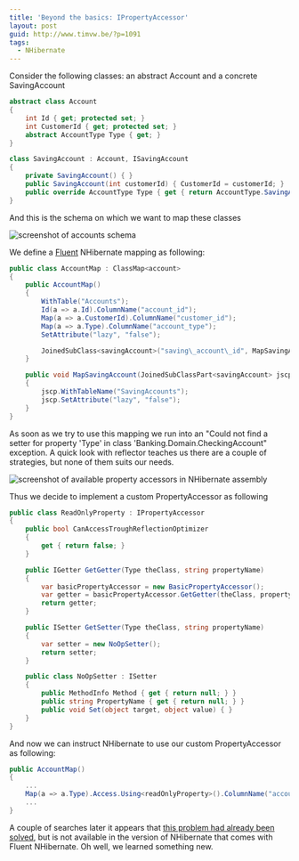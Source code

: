 ```yaml
---
title: 'Beyond the basics: IPropertyAccessor'
layout: post
guid: http://www.timvw.be/?p=1091
tags:
  - NHibernate
---
```

Consider the following classes: an abstract Account and a concrete SavingAccount

```csharp
abstract class Account
{
	int Id { get; protected set; }
	int CustomerId { get; protected set; }
	abstract AccountType Type { get; }
}

class SavingAccount : Account, ISavingAccount
{
	private SavingAccount() { }
	public SavingAccount(int customerId) { CustomerId = customerId; }
	public override AccountType Type { get { return AccountType.SavingAccount; } }
}
```

And this is the schema on which we want to map these classes

![screenshot of accounts schema](http://www.timvw.be/wp-content/images/accounts_schema.png)

We define a [Fluent](http://fluentnhibernate.org/) NHibernate mapping as following:

```csharp
public class AccountMap : ClassMap<account>
{
	public AccountMap()
	{
		WithTable("Accounts");
		Id(a => a.Id).ColumnName("account_id");
		Map(a => a.CustomerId).ColumnName("customer_id");
		Map(a => a.Type).ColumnName("account_type");
		SetAttribute("lazy", "false");

		JoinedSubClass<savingAccount>("saving\_account\_id", MapSavingAccount);
	}

	public void MapSavingAccount(JoinedSubClassPart<savingAccount> jscp)
	{
		jscp.WithTableName("SavingAccounts");
		jscp.SetAttribute("lazy", "false");
	}
}
```

As soon as we try to use this mapping we run into an "Could not find a setter for property 'Type' in class 'Banking.Domain.CheckingAccount" exception. A quick look with reflector teaches us there are a couple of strategies, but none of them suits our needs.

![screenshot of available property accessors in NHibernate assembly](http://www.timvw.be/wp-content/images/accounts_property_accessors.png)

Thus we decide to implement a custom PropertyAccessor as following

```csharp
public class ReadOnlyProperty : IPropertyAccessor
{
	public bool CanAccessTroughReflectionOptimizer
	{
		get { return false; }
	}

	public IGetter GetGetter(Type theClass, string propertyName)
	{
		var basicPropertyAccessor = new BasicPropertyAccessor();
		var getter = basicPropertyAccessor.GetGetter(theClass, propertyName);
		return getter;
	}

	public ISetter GetSetter(Type theClass, string propertyName)
	{
		var setter = new NoOpSetter();
		return setter;
	}

	public class NoOpSetter : ISetter
	{
		public MethodInfo Method { get { return null; } }
		public string PropertyName { get { return null; } }
		public void Set(object target, object value) { }
	}
}
```

And now we can instruct NHibernate to use our custom PropertyAccessor as following:

```csharp
public AccountMap()
{
	...
	Map(a => a.Type).Access.Using<readOnlyProperty>().ColumnName("account_type");
	...
}
```

A couple of searches later it appears that [this problem had already been solved](http://blog.schuager.com/2008/12/nhibernate-read-only-property-access.html), but is not available in the version of NHibernate that comes with Fluent NHibernate. Oh well, we learned something new.
